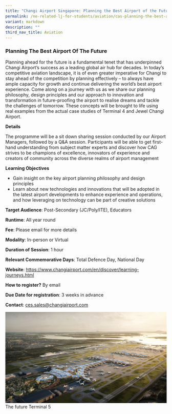 ```yaml
---
title: "Changi Airport Singapore: Planning the Best Airport of the Future"
permalink: /ne-related-lj-for-students/aviation/cas-planning-the-best-airport-of-the-future/
variant: markdown
description: ""
third_nav_title: Aviation
---
```

### Planning The Best Airport Of The Future

Planning ahead for the future is a fundamental tenet that has underpinned Changi Airport’s success as a leading global air hub for decades. In today’s competitive aviation landscape, it is of even greater imperative for Changi to stay ahead of the competition by planning effectively – to always have ample capacity for growth and continue delivering the world’s best airport experience. 
Come along on a journey with us as we share our planning philosophy, design principles and our approach to innovation and transformation in future-proofing the airport to realise dreams and tackle the challenges of tomorrow. These concepts will be brought to life using real examples from the actual case studies of Terminal 4 and Jewel Changi Airport.

**Details**

The programme will be a sit down sharing session conducted by our Airport Managers, followed by a Q&A session. Participants will be able to get first-hand understanding from subject matter experts and discover how CAG strives to be champions of excellence, innovators of experience and creators of community across the diverse realms of airport management

**Learning Objectives**

* Gain insight on the key airport planning philosophy and design principles
* Learn about new technologies and innovations that will be adopted in the latest airport developments to enhance experience and operations, and how leveraging on technology can be part of creative solutions

**Target Audience**: Post-Secondary (JC/Poly/ITE), Educators

**Runtime**: All year round

**Fee**: Please email for more details

**Modality**: In-person or Virtual

**Duration of Session**: 1 hour

**Relevant Commemorative Days**: Total Defence Day, National Day

**Website**: https://www.changiairport.com/en/discover/learning-journeys.html

**How to register?** By email

**Due Date for registration**: 3 weeks in advance

**Contact**: ces.sales@changiairport.com

![](/images/10__Planning_the_Best_Airport_for_the_Future_.jpg)   The future Terminal 5